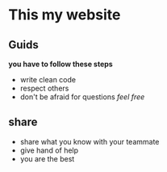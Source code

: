# This my website
## Guids
**you have to follow these steps**
- write clean code
- respect others
- don't be afraid for questions *feel free*
## share 
+ share what you know with your teammate
+ give hand of help
+ you are the best
